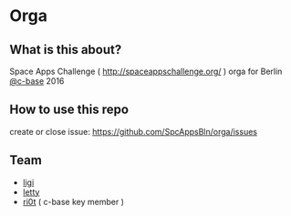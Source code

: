 # Orga

## What is this about?

Space Apps Challenge ( http://spaceappschallenge.org/ ) orga for Berlin [@c-base](https://en.wikipedia.org/wiki/C-base) 2016

## How to use this repo

create or close issue: https://github.com/SpcAppsBln/orga/issues

## Team

- [ligi](https://github.com/ligi)
- [letty](https://github.com/letty)
- [ri0t](https://github.com/ri0t) ( c-base key member ) 
